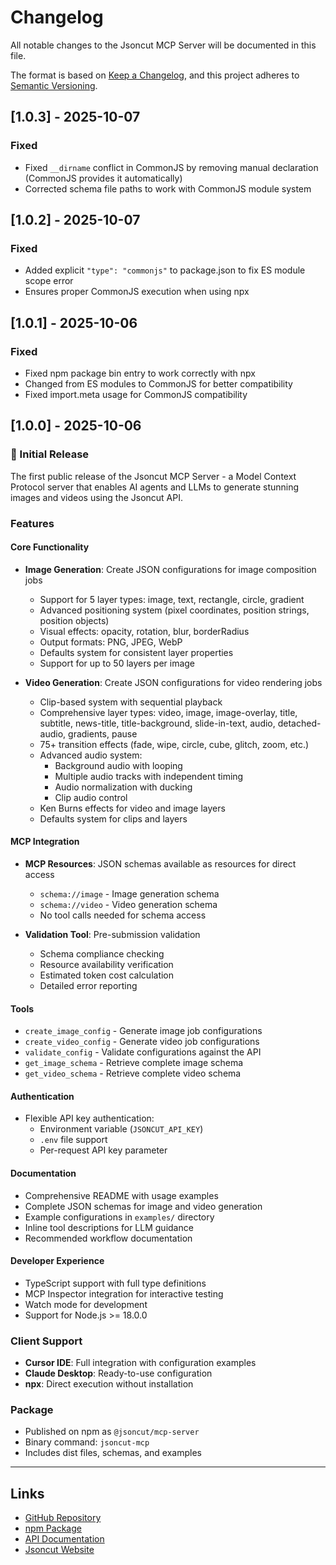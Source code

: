 # Changelog

All notable changes to the Jsoncut MCP Server will be documented in this file.

The format is based on [Keep a Changelog](https://keepachangelog.com/en/1.0.0/),
and this project adheres to [Semantic Versioning](https://semver.org/spec/v2.0.0.html).

## [1.0.3] - 2025-10-07

### Fixed
- Fixed `__dirname` conflict in CommonJS by removing manual declaration (CommonJS provides it automatically)
- Corrected schema file paths to work with CommonJS module system

## [1.0.2] - 2025-10-07

### Fixed
- Added explicit `"type": "commonjs"` to package.json to fix ES module scope error
- Ensures proper CommonJS execution when using npx

## [1.0.1] - 2025-10-06

### Fixed
- Fixed npm package bin entry to work correctly with npx
- Changed from ES modules to CommonJS for better compatibility
- Fixed import.meta usage for CommonJS compatibility

## [1.0.0] - 2025-10-06

### 🎉 Initial Release

The first public release of the Jsoncut MCP Server - a Model Context Protocol server that enables AI agents and LLMs to generate stunning images and videos using the Jsoncut API.

### Features

#### Core Functionality
- **Image Generation**: Create JSON configurations for image composition jobs
  - Support for 5 layer types: image, text, rectangle, circle, gradient
  - Advanced positioning system (pixel coordinates, position strings, position objects)
  - Visual effects: opacity, rotation, blur, borderRadius
  - Output formats: PNG, JPEG, WebP
  - Defaults system for consistent layer properties
  - Support for up to 50 layers per image

- **Video Generation**: Create JSON configurations for video rendering jobs
  - Clip-based system with sequential playback
  - Comprehensive layer types: video, image, image-overlay, title, subtitle, news-title, title-background, slide-in-text, audio, detached-audio, gradients, pause
  - 75+ transition effects (fade, wipe, circle, cube, glitch, zoom, etc.)
  - Advanced audio system:
    - Background audio with looping
    - Multiple audio tracks with independent timing
    - Audio normalization with ducking
    - Clip audio control
  - Ken Burns effects for video and image layers
  - Defaults system for clips and layers

#### MCP Integration
- **MCP Resources**: JSON schemas available as resources for direct access
  - `schema://image` - Image generation schema
  - `schema://video` - Video generation schema
  - No tool calls needed for schema access

- **Validation Tool**: Pre-submission validation
  - Schema compliance checking
  - Resource availability verification
  - Estimated token cost calculation
  - Detailed error reporting

#### Tools
- `create_image_config` - Generate image job configurations
- `create_video_config` - Generate video job configurations
- `validate_config` - Validate configurations against the API
- `get_image_schema` - Retrieve complete image schema
- `get_video_schema` - Retrieve complete video schema

#### Authentication
- Flexible API key authentication:
  - Environment variable (`JSONCUT_API_KEY`)
  - `.env` file support
  - Per-request API key parameter

#### Documentation
- Comprehensive README with usage examples
- Complete JSON schemas for image and video generation
- Example configurations in `examples/` directory
- Inline tool descriptions for LLM guidance
- Recommended workflow documentation

#### Developer Experience
- TypeScript support with full type definitions
- MCP Inspector integration for interactive testing
- Watch mode for development
- Support for Node.js >= 18.0.0

### Client Support
- **Cursor IDE**: Full integration with configuration examples
- **Claude Desktop**: Ready-to-use configuration
- **npx**: Direct execution without installation

### Package
- Published on npm as `@jsoncut/mcp-server`
- Binary command: `jsoncut-mcp`
- Includes dist files, schemas, and examples

---

## Links

- [GitHub Repository](https://github.com/jsoncut/jsoncut-mcp-server)
- [npm Package](https://www.npmjs.com/package/@jsoncut/mcp-server)
- [API Documentation](https://docs.jsoncut.com)
- [Jsoncut Website](https://jsoncut.com)
